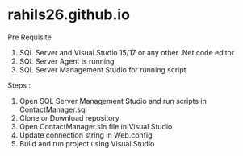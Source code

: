 # rahils26.github.io
Pre Requisite
1) SQL Server and Visual Studio 15/17 or any other .Net code editor
2) SQL Server Agent is running 
3) SQL Server Management Studio for running script

Steps :
1) Open SQL Server Management Studio and run scripts in ContactManager.sql
2) Clone or Download repository
3) Open ContactManager.sln file in Visual Studio
4) Update connection string in Web.config
5) Build and run project using Visual Studio
